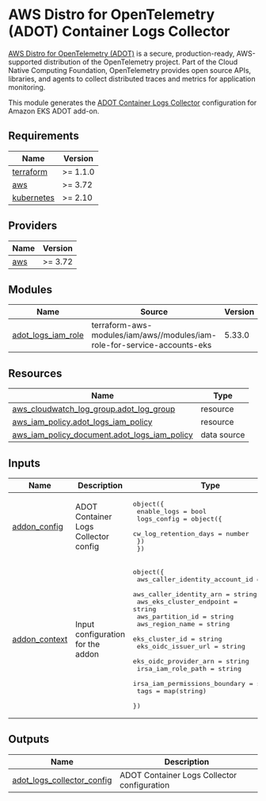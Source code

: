 # AWS Distro for OpenTelemetry (ADOT) Container Logs Collector

[AWS Distro for OpenTelemetry (ADOT)](https://aws-otel.github.io/) is a secure,
production-ready, AWS-supported distribution of the OpenTelemetry project.
Part of the Cloud Native Computing Foundation, OpenTelemetry provides open
source APIs, libraries, and agents to collect distributed traces and metrics
for application monitoring.

This module generates the
[ADOT Container Logs Collector](https://aws-otel.github.io/docs/getting-started/adot-eks-add-on/config-container-logs) configuration for Amazon EKS ADOT add-on.

<!-- BEGINNING OF PRE-COMMIT-TERRAFORM DOCS HOOK -->
## Requirements

| Name | Version |
|------|---------|
| <a name="requirement_terraform"></a> [terraform](#requirement\_terraform) | >= 1.1.0 |
| <a name="requirement_aws"></a> [aws](#requirement\_aws) | >= 3.72 |
| <a name="requirement_kubernetes"></a> [kubernetes](#requirement\_kubernetes) | >= 2.10 |

## Providers

| Name | Version |
|------|---------|
| <a name="provider_aws"></a> [aws](#provider\_aws) | >= 3.72 |

## Modules

| Name | Source | Version |
|------|--------|---------|
| <a name="module_adot_logs_iam_role"></a> [adot\_logs\_iam\_role](#module\_adot\_logs\_iam\_role) | terraform-aws-modules/iam/aws//modules/iam-role-for-service-accounts-eks | 5.33.0 |

## Resources

| Name | Type |
|------|------|
| [aws_cloudwatch_log_group.adot_log_group](https://registry.terraform.io/providers/hashicorp/aws/latest/docs/resources/cloudwatch_log_group) | resource |
| [aws_iam_policy.adot_logs_iam_policy](https://registry.terraform.io/providers/hashicorp/aws/latest/docs/resources/iam_policy) | resource |
| [aws_iam_policy_document.adot_logs_iam_policy](https://registry.terraform.io/providers/hashicorp/aws/latest/docs/data-sources/iam_policy_document) | data source |

## Inputs

| Name | Description | Type | Default | Required |
|------|-------------|------|---------|:--------:|
| <a name="input_addon_config"></a> [addon\_config](#input\_addon\_config) | ADOT Container Logs Collector config | <pre>object({<br>    enable_logs = bool<br>    logs_config = object({<br>      cw_log_retention_days = number<br>    })<br>  })</pre> | <pre>{<br>  "enable_logs": true,<br>  "logs_config": {<br>    "cw_log_retention_days": 90<br>  }<br>}</pre> | no |
| <a name="input_addon_context"></a> [addon\_context](#input\_addon\_context) | Input configuration for the addon | <pre>object({<br>    aws_caller_identity_account_id = string<br>    aws_caller_identity_arn        = string<br>    aws_eks_cluster_endpoint       = string<br>    aws_partition_id               = string<br>    aws_region_name                = string<br>    eks_cluster_id                 = string<br>    eks_oidc_issuer_url            = string<br>    eks_oidc_provider_arn          = string<br>    irsa_iam_role_path             = string<br>    irsa_iam_permissions_boundary  = string<br>    tags                           = map(string)<br>  })</pre> | n/a | yes |

## Outputs

| Name | Description |
|------|-------------|
| <a name="output_adot_logs_collector_config"></a> [adot\_logs\_collector\_config](#output\_adot\_logs\_collector\_config) | ADOT Container Logs Collector configuration |
<!-- END OF PRE-COMMIT-TERRAFORM DOCS HOOK -->
